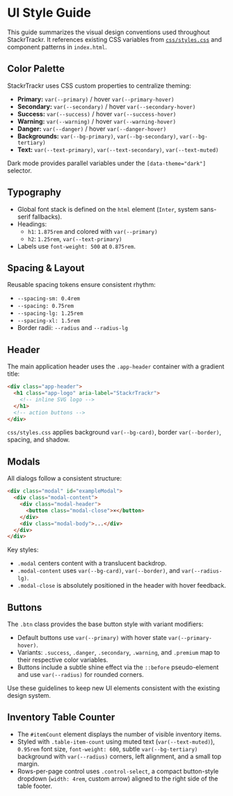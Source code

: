 # UI Style Guide

This guide summarizes the visual design conventions used throughout StackrTrackr. It references existing CSS variables from [`css/styles.css`](../css/styles.css) and component patterns in `index.html`.

## Color Palette

StackrTrackr uses CSS custom properties to centralize theming:

- **Primary:** `var(--primary)` / hover `var(--primary-hover)`
- **Secondary:** `var(--secondary)` / hover `var(--secondary-hover)`
- **Success:** `var(--success)` / hover `var(--success-hover)`
- **Warning:** `var(--warning)` / hover `var(--warning-hover)`
- **Danger:** `var(--danger)` / hover `var(--danger-hover)`
- **Backgrounds:** `var(--bg-primary)`, `var(--bg-secondary)`, `var(--bg-tertiary)`
- **Text:** `var(--text-primary)`, `var(--text-secondary)`, `var(--text-muted)`

Dark mode provides parallel variables under the `[data-theme="dark"]` selector.

## Typography

- Global font stack is defined on the `html` element (`Inter`, system sans-serif fallbacks).
- Headings:
  - `h1`: `1.875rem` and colored with `var(--primary)`
  - `h2`: `1.25rem`, `var(--text-primary)`
- Labels use `font-weight: 500` at `0.875rem`.

## Spacing & Layout

Reusable spacing tokens ensure consistent rhythm:

- `--spacing-sm: 0.4rem`
- `--spacing: 0.75rem`
- `--spacing-lg: 1.25rem`
- `--spacing-xl: 1.5rem`
- Border radii: `--radius` and `--radius-lg`

## Header

The main application header uses the `.app-header` container with a gradient title:

```html
<div class="app-header">
  <h1 class="app-logo" aria-label="StackrTrackr">
    <!-- inline SVG logo -->
  </h1>
  <!-- action buttons -->
</div>
```

`css/styles.css` applies background `var(--bg-card)`, border `var(--border)`, spacing, and shadow.

## Modals

All dialogs follow a consistent structure:

```html
<div class="modal" id="exampleModal">
  <div class="modal-content">
    <div class="modal-header">
      <button class="modal-close">×</button>
    </div>
    <div class="modal-body">...</div>
  </div>
</div>
```

Key styles:

- `.modal` centers content with a translucent backdrop.
- `.modal-content` uses `var(--bg-card)`, `var(--border)`, and `var(--radius-lg)`.
- `.modal-close` is absolutely positioned in the header with hover feedback.

## Buttons

The `.btn` class provides the base button style with variant modifiers:

- Default buttons use `var(--primary)` with hover state `var(--primary-hover)`.
- Variants: `.success`, `.danger`, `.secondary`, `.warning`, and `.premium` map to their respective color variables.
- Buttons include a subtle shine effect via the `::before` pseudo-element and use `var(--radius)` for rounded corners.

Use these guidelines to keep new UI elements consistent with the existing design system.

## Inventory Table Counter

- The `#itemCount` element displays the number of visible inventory items.
- Styled with `.table-item-count` using muted text (`var(--text-muted)`), `0.95rem` font size, `font-weight: 600`, subtle `var(--bg-tertiary)` background with `var(--radius)` corners, left alignment, and a small top margin.
- Rows-per-page control uses `.control-select`, a compact button-style dropdown (`width: 4rem`, custom arrow) aligned to the right side of the table footer.
